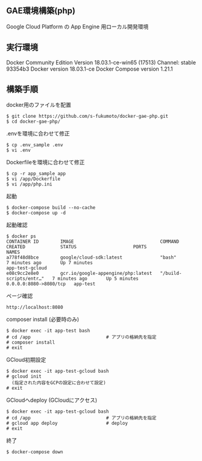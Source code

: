 ## GAE環境構築(php)
Google Cloud Platform の App Engine 用ローカル開発環境

## 実行環境
Docker Community Edition Version 18.03.1-ce-win65 (17513) Channel: stable 93354b3
Docker version 18.03.1-ce
Docker Compose version 1.21.1

## 構築手順

docker用のファイルを配置
```
$ git clone https://github.com/s-fukumoto/docker-gae-php.git
$ cd docker-gae-php/
```

.envを環境に合わせて修正
```
$ cp .env_sample .env
$ vi .env
```

Dockerfileを環境に合わせて修正
```
$ cp -r app_sample app
$ vi /app/Dockerfile
$ vi /app/php.ini
```

起動
```
$ docker-compose build --no-cache
$ docker-compose up -d
```

起動確認
```
$ docker ps
CONTAINER ID        IMAGE                                COMMAND                  CREATED             STATUS                     PORTS                    NAMES
a778f48d8bce        google/cloud-sdk:latest              "bash"                   7 minutes ago       Up 7 minutes                                        app-test-gcloud
e08c9cc2e8e0        gcr.io/google-appengine/php:latest   "/build-scripts/entr…"   7 minutes ago       Up 5 minutes               0.0.0.0:8080->8080/tcp   app-test
```

ページ確認
```
http://localhost:8080
```

composer install (必要時のみ)
```
$ docker exec -it app-test bash
# cd /app                            # アプリの格納先を指定
# composer install
# exit
```

GCloud初期設定
```
$ docker exec -it app-test-gcloud bash
# gcloud init
  (指定された内容をGCPの設定に合わせて設定)
# exit
```

GCloudへdeploy (GCloudにアクセス)
```
$ docker exec -it app-test-gcloud bash
# cd /app                            # アプリの格納先を指定
# gcloud app deploy                  # deploy
# exit
```

終了
```
$ docker-compose down
```
